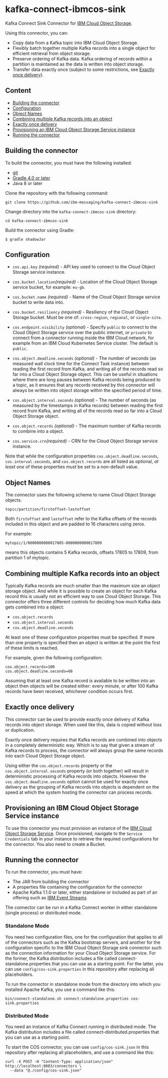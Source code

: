 # kafka-connect-ibmcos-sink

Kafka Connect Sink Connector for [IBM Cloud Object
Storage](https://console.bluemix.net/catalog/services/cloud-object-storage).

Using this connector, you can:
  - Copy data from a Kafka topic into IBM Cloud Object Storage.
  - Flexibly batch together multiple Kafka records into a single object for
    efficient retrieval from object storage.
  - Preserve ordering of Kafka data. Kafka ordering of records within a
    partition is maintained as the data is written into object storage.
  - Transfer data exactly once (subject to some restrictions, see [Exactly once delivery](#exactly-once-delivery)).

## Content
- [Building the connector](#building-the-connector)
- [Configuration](#configuration)
- [Object Names](#object-names)
- [Combining multiple Kafka records into an object](#combining-multiple-kafka-records-into-an-object)
- [Exactly once delivery](#exactly-once-delivery)
- [Provisioning an IBM Cloud Object Storage Service instance](#provisioning-an-ibm-cloud-object-storage-service-instance)
- [Running the connector](#running-the-connector)

## Building the connector

To build the connector, you must have the following installed:

* [git](https://git-scm.com/)
* [Gradle 4.0 or later](https://gradle.org/)
* Java 8 or later

Clone the repository with the following command:

```shell
git clone https://github.com/ibm-messaging/kafka-connect-ibmcos-sink
```

Change directory into the `kafka-connect-ibmcos-sink` directory:

```shell
cd kafka-connect-ibmcos-sink
```

Build the connector using Gradle:

```shell
$ gradle shadowJar
```

## Configuration

- `cos.api.key` _(required)_ - API key used to connect to the Cloud Object Storage
          service instance.

- `cos.bucket.location`_(required)_ - Location of the Cloud Object Storage service
          bucket, for example: `eu-gb`.

- `cos.bucket.name` _(required)_ - Name of the Cloud Object Storage service bucket to
          write data into.

- `cos.bucket.resiliency` _(required)_ - Resiliency of the Cloud Object Storage bucket.
          Must be one of: `cross-region`, `regional`, or `single-site`.

- `cos.endpoint.visibility` _(optional)_ - Specify `public` to connect to the
          Cloud Object Storage service over the public internet, or `private` to
          connect from a connector running inside the IBM Cloud network, for
          example from an IBM Cloud Kubernetes Service cluster. The default is
          `public`.

- `cos.object.deadline.seconds` _(optional)_ - The number of seconds (as measured
          wall clock time for the Connect Task instance) between reading the
          first record from Kafka, and writing all of the records read so far
          into a Cloud Object Storage object. This can be useful in situations where
          there are long pauses between Kafka records being produced to a topic,
          as it ensures that any records received by this connector will always
          be written into object storage within the specified period of time.

- `cos.object.interval.seconds` _(optional)_ - The number of seconds (as measured
          by the timestamps in Kafka records) between reading the first record
          from Kafka, and writing all of the records read so far into a Cloud Object
          Storage object.

- `cos.object.records` _(optional)_ - The maximum number of Kafka records to
          combine into a object.

- `cos.service.crn`_(required)_ - CRN for the Cloud Object Storage service instance.

Note that while the configuration properties `cos.object.deadline.seconds`,
`cos.interval.seconds`, and `cos.object.records` are all listed as optional,
*at least one* of these properties *must* be set to a non-default value.

## Object Names

The connector uses the following scheme to name Cloud Object Storage objects:

```
topic/partition/firstoffset-lastoffset
```

Both `firstoffset` and `lastoffset` refer to the Kafka offsets of the records included in this object and are padded to 16 characters using zeros.

For example:
```
mytopic/1/0000000000017805-0000000000017809
```
means this objects contains 5 Kafka records, offsets 17805 to 17809, from partition 1 of mytopic.


## Combining multiple Kafka records into an object

Typically Kafka records are much smaller than the maximum size an object storage
object. And while it is possible to create an object for each Kafka record this
is usually not an efficient way to use Cloud Object Storage. This connector offers
three different controls for deciding how much Kafka data gets combined into a
object:

- `cos.object.records`
- `cos.object.interval.seconds`
- `cos.object.deadline.seconds`

At least one of these configuration properties must be specified. If more than
one property is specified then an object is written at the point the first of
these limits is reached.

For example, given the following configuration:
```
cos.object.records=100
cos.object.deadline.seconds=60
```
Assuming that at least one Kafka record is available to be written into an
object then objects will be created either: every minute, or after 100 Kafka
records have been received, whichever condition occurs first.

## Exactly once delivery

This connector can be used to provide exactly once delivery of Kafka records
into object storage. When used like this, data is copied without loss or
duplication.

Exactly once delivery requires that Kafka records are combined into objects in a
completely deterministic way. Which is to say that given a stream of Kafka
records to process, the connector will always group the same records into each
Cloud Object Storage object.

Using either the `cos.object.records` property or the
`cos.object.interval.seconds` property (or both together) will result in
deterministic processing of Kafka records into objects. However the
`cos.object.deadline.seconds` option cannot be used for exactly once delivery as
the grouping of Kafka records into objects is dependent on the speed at which
the system hosting the connector can process records.


## Provisioning an IBM Cloud Object Storage Service instance

To use this connector you must provision an instance of the [IBM Cloud Object Storage Service](https://cloud.ibm.com/catalog/services/cloud-object-storage). Once provisioned, navigate to the `Service Credentials` tab in your instance to retrieve the required configurations for the connector. You also need to create a Bucket.

## Running the connector

To run the connector, you must have:

* The JAR from building the connector
* A properties file containing the configuration for the connector
* Apache Kafka 1.1.0 or later, either standalone or included as part of an offering such as [IBM Event Streams](https://cloud.ibm.com/catalog/services/event-streams)

The connector can be run in a Kafka Connect worker in either standalone (single process) or distributed mode.

### Standalone Mode

You need two configuration files, one for the configuration that applies to all of the connectors such as the Kafka bootstrap servers, and another for the configuration specific to the IBM Cloud Object Storage sink connector such as the connection information for your Cloud Object Storage service. For the former, the Kafka distribution includes a file called connect-standalone.properties that you can use as a starting point. For the latter, you can use `config/cos-sink.properties` in this repository after replacing all placeholders.

To run the connector in standalone mode from the directory into which you installed Apache Kafka, you use a command like this:

```shell
bin/connect-standalone.sh connect-standalone.properties cos-sink.properties
```

### Distributed Mode

You need an instance of Kafka Connect running in distributed mode. The Kafka distribution includes a file called connect-distributed.properties that you can use as a starting point.

To start the COS connector, you can use `config/cos-sink.json` in this repository after replacing all placeholders, 
and use a command like this:

```shell
curl -X POST -H "Content-Type: application/json" http://localhost:8083/connectors \
  --data "@./config/cos-sink.json" 
```

